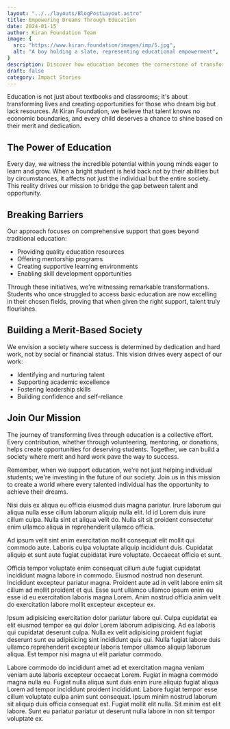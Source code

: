 ```yaml
---
layout: "../../layouts/BlogPostLayout.astro"
title: Empowering Dreams Through Education
date: 2024-01-15
author: Kiran Foundation Team
image: {
  src: "https://www.kiran.foundation/images/imp/5.jpg",
  alt: "A boy holding a slate, representing educational empowerment",
}
description: Discover how education becomes the cornerstone of transforming lives and building a merit-based society.
draft: false
category: Impact Stories
---
```


Education is not just about textbooks and classrooms; it's about transforming lives and creating opportunities for those who dream big but lack resources. At Kiran Foundation, we believe that talent knows no economic boundaries, and every child deserves a chance to shine based on their merit and dedication.

## The Power of Education

Every day, we witness the incredible potential within young minds eager to learn and grow. When a bright student is held back not by their abilities but by circumstances, it affects not just the individual but the entire society. This reality drives our mission to bridge the gap between talent and opportunity.

## Breaking Barriers

Our approach focuses on comprehensive support that goes beyond traditional education:
- Providing quality education resources
- Offering mentorship programs
- Creating supportive learning environments
- Enabling skill development opportunities

Through these initiatives, we're witnessing remarkable transformations. Students who once struggled to access basic education are now excelling in their chosen fields, proving that when given the right support, talent truly flourishes.

## Building a Merit-Based Society

We envision a society where success is determined by dedication and hard work, not by social or financial status. This vision drives every aspect of our work:
- Identifying and nurturing talent
- Supporting academic excellence
- Fostering leadership skills
- Building confidence and self-reliance

## Join Our Mission

The journey of transforming lives through education is a collective effort. Every contribution, whether through volunteering, mentoring, or donations, helps create opportunities for deserving students. Together, we can build a society where merit and hard work pave the way to success.

Remember, when we support education, we're not just helping individual students; we're investing in the future of our society. Join us in this mission to create a world where every talented individual has the opportunity to achieve their dreams.

Nisi duis ex aliqua eu officia eiusmod duis magna pariatur. Irure laborum qui aliqua nulla esse cillum laborum aliquip nulla elit. Id id Lorem duis irure cillum culpa. Nulla sint et aliqua velit do. Nulla sit sit proident consectetur enim ullamco aliqua in reprehenderit ullamco officia.

Ad ipsum velit sint enim exercitation mollit consequat elit mollit qui commodo aute. Laboris culpa voluptate aliquip incididunt duis. Cupidatat aliquip et sunt aute fugiat cupidatat irure voluptate. Occaecat officia et sunt.

Officia tempor voluptate enim consequat cillum aute fugiat cupidatat incididunt magna labore in commodo. Eiusmod nostrud non deserunt. Incididunt excepteur pariatur magna. Proident aute ad in velit labore enim sit cillum ad mollit proident et qui. Esse sunt ullamco ullamco ipsum enim eu esse id eu exercitation laboris magna Lorem. Anim nostrud officia anim velit do exercitation labore mollit excepteur excepteur ex.

Ipsum adipisicing exercitation dolor pariatur labore qui. Culpa cupidatat ea elit eiusmod tempor ea qui dolor Lorem laborum adipisicing. Ad ea laboris qui cupidatat deserunt culpa. Nulla ex velit adipisicing proident fugiat deserunt sunt eu adipisicing sint incididunt quis qui. Nulla fugiat labore duis ullamco reprehenderit excepteur laboris tempor ullamco aliquip laborum aliqua. Est tempor nisi magna ut elit pariatur commodo.

Labore commodo do incididunt amet ad et exercitation magna veniam veniam aute laboris excepteur occaecat Lorem. Fugiat in magna commodo magna nulla eu. Fugiat nulla aliqua sunt duis enim irure aliquip fugiat aliqua Lorem ad tempor incididunt proident incididunt. Labore fugiat tempor esse cillum voluptate culpa anim sunt consequat. Ipsum minim nostrud laborum sit aliquip duis officia consequat est. Fugiat mollit elit nulla. Sit minim est elit labore. Sunt eu pariatur pariatur ut deserunt nulla labore in non sit tempor voluptate ex.